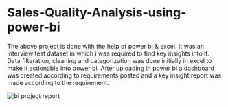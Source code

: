 # Sales-Quality-Analysis-using-power-bi

The above project is done with the help of power bi & excel. It was an interview test dataset in which i was required to find key insights into it. Data filteration, cleaning and categorization was done initially in excel to make it actionable into power bi. After uploading in power bi a dashboard was created according to requirements posted and a key insight report was made according to the requirement.

![bi project report](https://github.com/shakirukaye/Sales-Quality-Analysis-using-power-bi/assets/164134208/05bd5230-e3ed-4491-8628-733832e12a20)

